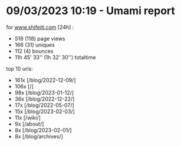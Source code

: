 # 09/03/2023 10:19 - Umami report
for www.shifeiti.com [24h] :

 - 519 (118) page views
 - 166 (31) uniques
 - 112 (4) bounces
 - 11h 45' 33'' (1h 32' 30'') totaltime


top 10 urls:
 - 161x [/blog/2022-12-09/]
 - 106x [/]
 - 98x [/blog/2023-01-12/]
 - 36x [/blog/2022-12-22/]
 - 17x [/blog/2022-05-07/]
 - 15x [/blog/2023-02-03/]
 - 11x [/wiki/]
 - 9x [/about/]
 - 8x [/blog/2023-02-01/]
 - 8x [/blog/archives/]



